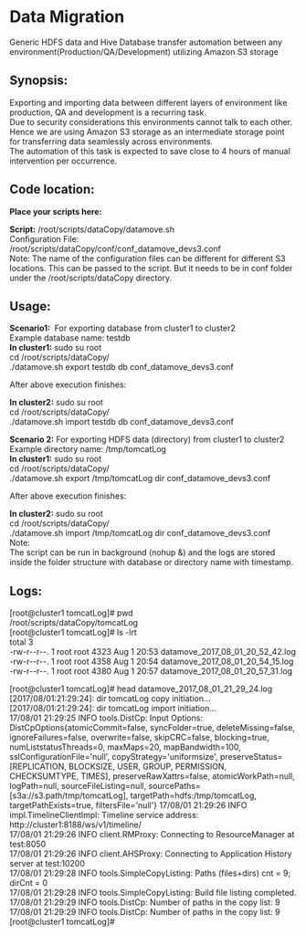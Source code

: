 # Data Migration
Generic HDFS data and Hive Database transfer automation between any environment(Production/QA/Development) utilizing Amazon S3 storage


## Synopsis:
Exporting and importing data between different layers of environment like production, QA and development is a recurring task.  
Due to security considerations this environments cannot talk to each other. Hence we are using Amazon S3 storage as an intermediate storage point for transferring data seamlessly across environments.  
The automation of this task is expected to save close to 4 hours of manual intervention per occurrence.  

## Code location:

**Place your scripts here:**

**Script:**
/root/scripts/dataCopy/datamove.sh  
Configuration File:  
/root/scripts/dataCopy/conf/conf_datamove_devs3.conf  
Note: The name of the configuration files can be different for different S3 locations. This can be passed to the script. But it needs to be in conf folder under the /root/scripts/dataCopy directory.  

## Usage:
**Scenario1:**  For exporting database from cluster1 to cluster2  
Example database name: testdb  
**In cluster1:**
sudo su root  
cd /root/scripts/dataCopy/  
./datamove.sh export testdb db conf_datamove_devs3.conf  

After above execution finishes:  

**In cluster2:**
sudo su root  
cd /root/scripts/dataCopy/  
./datamove.sh import testdb db conf_datamove_devs3.conf  

**Scenario 2:** For exporting HDFS data (directory) from cluster1 to cluster2  
Example directory name: /tmp/tomcatLog  
**In cluster1:**
sudo su root  
cd /root/scripts/dataCopy/  
./datamove.sh export /tmp/tomcatLog dir conf_datamove_devs3.conf  

After above execution finishes:  

**In cluster2:**
sudo su root  
cd /root/scripts/dataCopy/  
./datamove.sh import /tmp/tomcatLog dir conf_datamove_devs3.conf  
Note:  
The script can be run in background (nohup &) and the logs are stored inside the folder structure with database or directory name with timestamp.  

## Logs:
[root@cluster1 tomcatLog]# pwd  
/root/scripts/dataCopy/tomcatLog  
[root@cluster1 tomcatLog]# ls -lrt  
total 3  
-rw-r--r--. 1 root root 4323 Aug 1 20:53 datamove_2017_08_01_20_52_42.log  
-rw-r--r--. 1 root root 4358 Aug 1 20:54 datamove_2017_08_01_20_54_15.log  
-rw-r--r--. 1 root root 4380 Aug 1 20:57 datamove_2017_08_01_20_57_31.log  

[root@cluster1 tomcatLog]# head datamove_2017_08_01_21_29_24.log  
[2017/08/01:21:29:24]: dir tomcatLog copy initiation... 
[2017/08/01:21:29:24]: dir tomcatLog import initiation...  
17/08/01 21:29:25 INFO tools.DistCp: Input Options: DistCpOptions{atomicCommit=false, syncFolder=true, deleteMissing=false, ignoreFailures=false, overwrite=false, skipCRC=false, blocking=true, numListstatusThreads=0, maxMaps=20, mapBandwidth=100, sslConfigurationFile='null', copyStrategy='uniformsize', preserveStatus=[REPLICATION, BLOCKSIZE, USER, GROUP, PERMISSION, CHECKSUMTYPE, TIMES], preserveRawXattrs=false, atomicWorkPath=null, logPath=null, sourceFileListing=null, sourcePaths=[s3a://s3.path/tmp/tomcatLog], targetPath=hdfs:/tmp/tomcatLog, targetPathExists=true, filtersFile='null'}
17/08/01 21:29:26 INFO impl.TimelineClientImpl: Timeline service address: http://cluster1:8188/ws/v1/timeline/  
17/08/01 21:29:26 INFO client.RMProxy: Connecting to ResourceManager at test:8050  
17/08/01 21:29:26 INFO client.AHSProxy: Connecting to Application History server at test:10200  
17/08/01 21:29:28 INFO tools.SimpleCopyListing: Paths (files+dirs) cnt = 9; dirCnt = 0  
17/08/01 21:29:28 INFO tools.SimpleCopyListing: Build file listing completed.  
17/08/01 21:29:29 INFO tools.DistCp: Number of paths in the copy list: 9  
17/08/01 21:29:29 INFO tools.DistCp: Number of paths in the copy list: 9  
[root@cluster1 tomcatLog]#  

